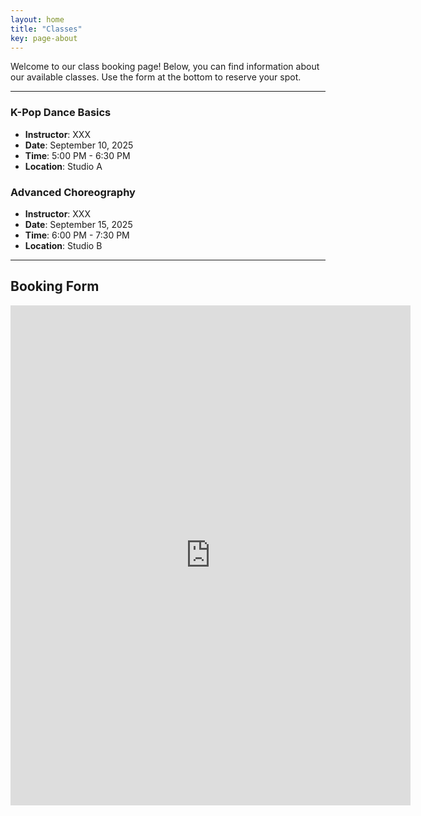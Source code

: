 ```yaml
---
layout: home
title: "Classes"
key: page-about
---
```


Welcome to our class booking page! Below, you can find information about our available classes. Use the form at the bottom to reserve your spot.

---

### K-Pop Dance Basics
- **Instructor**: XXX
- **Date**: September 10, 2025
- **Time**: 5:00 PM - 6:30 PM
- **Location**: Studio A

### Advanced Choreography
- **Instructor**: XXX
- **Date**: September 15, 2025
- **Time**: 6:00 PM - 7:30 PM
- **Location**: Studio B

---

## Booking Form

<iframe src="https://docs.google.com/forms/d/e/1FAIpQLSccATyV_yXkJzlrPKkMU-0_NEx4uiZ7VeJ_Mzobd3x52p73rA/viewform?embedded=true" 
width="640" height="800" frameborder="0" marginheight="0" marginwidth="0">Loading…</iframe>
